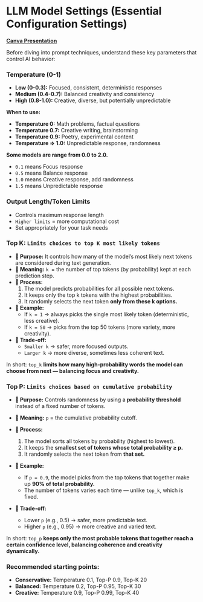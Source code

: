 # **LLM Model Settings (Essential Configuration Settings)**

**[Canva Presentation](https://www.canva.com/design/DAG2iU_MYIc/phqBOJFefuNSLTnqtelwVA/view?utm_content=DAG2iU_MYIc&utm_campaign=designshare&utm_medium=link2&utm_source=uniquelinks&utlId=h8c2c00c669#1)**

Before diving into prompt techniques, understand these key parameters that control AI behavior:

### **Temperature (0-1)**
* **Low (0-0.3):** Focused, consistent, deterministic responses
* **Medium (0.4-0.7):** Balanced creativity and consistency
* **High (0.8-1.0):** Creative, diverse, but potentially unpredictable

**When to use:**
* **Temperature 0:** Math problems, factual questions
* **Temperature 0.7:** Creative writing, brainstorming
* **Temperature 0.9:** Poetry, experimental content
* **Temperature => 1.0:** Unpredictable response, randomness

**Some models are range from 0.0 to 2.0.**
* `0.1` means Focus response
* `0.5` means Balance response
* `1.0` means Creative response, add randomness
* `1.5` means Unpredictable response

### **Output Length/Token Limits**
* Controls maximum response length
* `Higher limits` = more computational cost
* Set appropriately for your task needs

### **Top K:** `Limits choices to top K most likely tokens`

* **🔹 Purpose:** It controls how many of the model’s most likely next tokens are considered during text generation.
* **🔹 Meaning:** `k `= the number of top tokens (by probability) kept at each prediction step.
* **🔹 Process:**
    1) The model predicts probabilities for all possible next tokens.
    2) It keeps only the top k tokens with the highest probabilities.
    3) It randomly selects the next token **only from these k options.**
* **🔹 Example:**
    - If `k = 1` → always picks the single most likely token (deterministic, less creative).
    - If `k = 50` → picks from the top 50 tokens (more variety, more creativity).
* **🔹 Trade-off:**
    - `Smaller k` → safer, more focused outputs.
    - `Larger k` → more diverse, sometimes less coherent text.

In short: `top_k` **limits how many high-probability words the model can choose from next — balancing focus and creativity.**

### **Top P:** `Limits choices based on cumulative probability`

* **🔹 Purpose:** Controls randomness by using a **probability threshold** instead of a fixed number of tokens.
* **🔹 Meaning:** `p` = the cumulative probability cutoff.
* **🔹 Process:**
    1) The model sorts all tokens by probability (highest to lowest).
    2) It keeps the **smallest set of tokens whose total probability ≥ p.**
    3) It randomly selects the next token from **that set.**

* **🔹 Example:**
    - If `p = 0.9`, the model picks from the top tokens that together make up **90% of total probability.**
    - The number of tokens varies each time — unlike `top_k`, which is fixed.

* **🔹 Trade-off:**
    - Lower `p` (e.g., 0.5) → safer, more predictable text.
    - Higher `p` (e.g., 0.95) → more creative and varied text.

In short: `top_p` **keeps only the most probable tokens that together reach a certain confidence level, balancing coherence and creativity dynamically.**

### **Recommended starting points:**

* **Conservative:** Temperature 0.1, Top-P 0.9, Top-K 20
* **Balanced:** Temperature 0.2, Top-P 0.95, Top-K 30
* **Creative:** Temperature 0.9, Top-P 0.99, Top-K 40